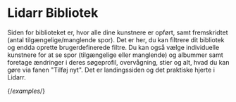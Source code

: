 # Lidarr Bibliotek

Siden for biblioteket er, hvor alle dine kunstnere er opført, samt fremskridtet (antal tilgængelige/manglende spor). Det er her, du kan filtrere dit bibliotek og endda oprette brugerdefinerede filtre. Du kan også vælge individuelle kunstnere for at se spor (tilgængelige eller manglende) og albummer samt foretage ændringer i deres søgeprofil, overvågning, stier og alt, hvad du kan gøre via fanen "Tilføj nyt". Det er landingssiden og det praktiske hjerte i Lidarr.

{/*examples*/}